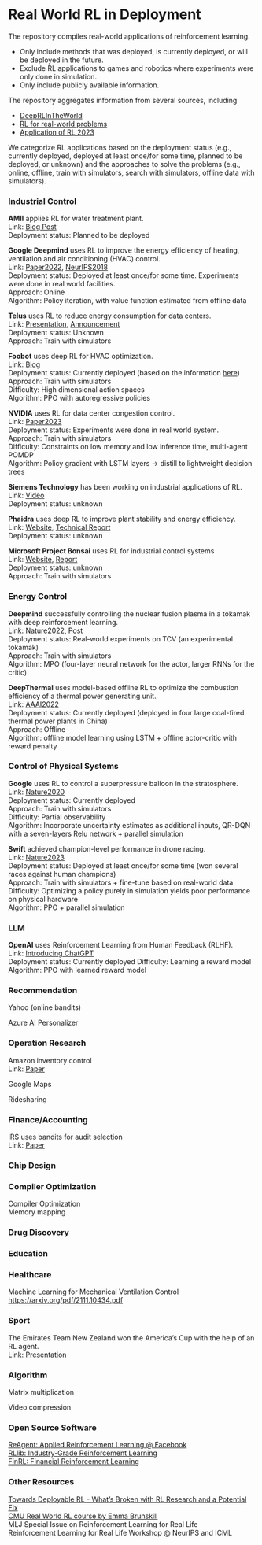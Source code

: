 # Real World RL in Deployment

The repository compiles real-world applications of reinforcement learning.
- Only include methods that was deployed, is currently deployed, or will be deployed in the future. 
- Exclude RL applications to games and robotics where experiments were only done in simulation. 
- Only include publicly available information. 

The repository aggregates information from several sources, including
- [DeepRLInTheWorld](https://github.com/montrealrobotics/DeepRLInTheWorld)
- [RL for real-world problems](https://mighty-melody-f4b.notion.site/RL-for-real-world-problems-0114c270e5d94894b3c4f227e24401db)
- [Application of RL 2023](https://docs.google.com/presentation/d/1bJssDePYLuVHSHoBAPYaiIjXcLFB0hOsuR1-PXtEb-o/edit#slide=id.g1d05b5b4042_462_15)

We categorize RL applications based on the deployment status (e.g., currently deployed, deployed at least once/for some time, planned to be deployed, or unknown)
and the approaches to solve the problems (e.g., online, offline, train with simulators, search with simulators, offline data with simulators).

### Industrial Control

**AMII** applies RL for water treatment plant.  
Link: [Blog Post](https://www.amii.ca/latest-from-amii/isl-adapt-uses-ml-make-water-treatment-cleaner-greener/)  
Deployment status: Planned to be deployed

**Google Deepmind** uses RL to improve the energy efficiency of heating, ventilation and air conditioning (HVAC) control.  
Link: [Paper2022](https://arxiv.org/abs/2211.07357), [NeurIPS2018](https://proceedings.neurips.cc/paper_files/paper/2018/file/059fdcd96baeb75112f09fa1dcc740cc-Paper.pdf)   
Deployment status: Deployed at least once/for some time. Experiments were done in real world facilities.    
Approach: Online  
Algorithm: Policy iteration, with value function estimated from offline data

**Telus** uses RL to reduce energy consumption for data centers.   
Link: [Presentation](https://www.caiac.ca/sites/default/files/shared/canai-2021-presentations/slides-138.pdf), [Announcement](https://www.telus.com/en/about/news-and-events/media-releases/using-ai-for-good-telus-and-vector-institute-partner-to-reduce-climate-impacts-from-data-centres)  
Deployment status: Unknown   
Approach: Train with simulators

**Foobot** uses deep RL for HVAC optimization.   
Link: [Blog](https://techblog.foobot.io/)  
Deployment status: Currently deployed (based on the information [here](https://github.com/montrealrobotics/DeepRLInTheWorld))  
Approach: Train with simulators   
Difficulty: High dimensional action spaces  
Algorithm: PPO with autoregressive policies

**NVIDIA** uses RL for data center congestion control.   
Link: [Paper2023](https://arxiv.org/pdf/2207.02295.pdf)  
Deployment status: Experiments were done in real world system.   
Approach: Train with simulators  
Difficulty: Constraints on low memory and low inference time, multi-agent POMDP  
Algorithm: Policy gradient with LSTM layers -> distill to lightweight decision trees

**Siemens Technology** has been working on industrial applications of RL.   
Link: [Video](https://www.anyscale.com/events/2022/03/29/reinforcement-learning-in-the-physical-world)  
Deployment status: unknown

**Phaidra** uses deep RL to improve plant stability and energy efficiency.  
Link: [Website](https://www.phaidra.ai/), [Technical Report](https://static.googleusercontent.com/media/research.google.com/en//pubs/archive/42542.pdf)   
Deployment status: unknown  

**Microsoft Project Bonsai** uses RL for industrial control systems  
Link: [Website](https://www.microsoft.com/en-us/ai/autonomous-systems-project-bonsai?activetab=pivot:primaryr7), [Report](https://query.prod.cms.rt.microsoft.com/cms/api/am/binary/RE4Gk6P)  
Deployment status: unknown  
Approach: Train with simulators

### Energy Control
**Deepmind** successfully controlling the nuclear fusion plasma in a tokamak with deep reinforcement learning.  
Link: [Nature2022](https://www.nature.com/articles/s41586-021-04301-9), [Post](https://www.deepmind.com/blog/accelerating-fusion-science-through-learned-plasma-control)  
Deployment status: Real-world experiments on TCV (an experimental tokamak)  
Approach: Train with simulators  
Algorithm: MPO (four-layer neural network for the actor, larger RNNs for the critic)

**DeepThermal** uses model-based offline RL to optimize the combustion efficiency of a thermal power generating unit.  
Link: [AAAI2022](https://arxiv.org/pdf/2102.11492.pdf)  
Deployment status: Currently deployed (deployed in four large coal-fired thermal power plants in China)  
Approach: Offline  
Algorithm: offline model learning using LSTM + offline actor-critic with reward penalty

[comment]: <> (Wave Energy Converters)

[comment]: <> (**StackEase** applies deep RL algorithms to optimize Battery Energy Storage Systems &#40;BESS&#41;.  )

[comment]: <> (Link: [Website]&#40;https://eolrobotics.fr/&#41;  )

[comment]: <> (Deployment status: unknown  )

### Control of Physical Systems
**Google** uses RL to control a superpressure balloon in the stratosphere.  
Link: [Nature2020](https://www.nature.com/articles/s41586-020-2939-8)  
Deployment status: Currently deployed  
Approach: Train with simulators  
Difficulty: Partial observability  
Algorithm: Incorporate uncertainty estimates as additional inputs, QR-DQN with a seven-layers Relu network + parallel simulation

**Swift** achieved champion-level performance in drone racing.  
Link: [Nature2023](https://www.nature.com/articles/s41586-023-06419-4)  
Deployment status: Deployed at least once/for some time (won several races against human champions)  
Approach: Train with simulators + fine-tune based on real-world data  
Difficulty: Optimizing a policy purely in simulation yields poor performance on physical hardware  
Algorithm: PPO + parallel simulation

[comment]: <> (Nuro)

### LLM
**OpenAI** uses Reinforcement Learning from Human Feedback (RLHF).   
Link: [Introducing ChatGPT](https://openai.com/blog/chatgpt)   
Deployment status: Currently deployed
Difficulty: Learning a reward model  
Algorithm: PPO with learned reward model 

### Recommendation
Yahoo (online bandits)

Azure AI Personalizer

### Operation Research
Amazon inventory control  
Link: [Paper](https://arxiv.org/abs/2210.03137)

Google Maps 

Ridesharing 

### Finance/Accounting
IRS uses bandits for audit selection  
Link: [Paper](https://realworldml.github.io/files/cr/paper68.pdf) 

### Chip Design

### Compiler Optimization
Compiler Optimization  
Memory mapping  

### Drug Discovery

[comment]: <> (Difficulty: Reward is expensive )

### Education 

### Healthcare
Machine Learning for Mechanical Ventilation Control
https://arxiv.org/pdf/2111.10434.pdf

### Sport 
The Emirates Team New Zealand won the America’s Cup with the help of an RL agent.  
Link: [Presentation](https://www.anyscale.com/blog/sailing-to-victory-with-reinforcement-learning)

### Algorithm 
Matrix multiplication

Video compression

### Open Source Software
[ReAgent: Applied Reinforcement Learning @ Facebook](https://github.com/facebookresearch/ReAgent)  
[RLlib: Industry-Grade Reinforcement Learning](https://docs.ray.io/en/master/rllib/index.html)  
[FinRL: Financial Reinforcement Learning](https://github.com/AI4Finance-Foundation/FinRL)

### Other Resources  
[Towards Deployable RL - What’s Broken with RL Research and a Potential Fix](https://avivtamar.substack.com/p/deployablerl)  
[CMU Real World RL course by Emma Brunskill](https://www.cs.cmu.edu/~ebrun/15889e/index.html)  
MLJ Special Issue on Reinforcement Learning for Real Life   
Reinforcement Learning for Real Life Workshop @ NeurIPS and ICML

